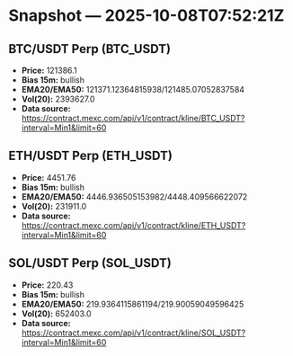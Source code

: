 # Snapshot — 2025-10-08T07:52:21Z

## BTC/USDT Perp (BTC_USDT)
- **Price:** 121386.1
- **Bias 15m:** bullish
- **EMA20/EMA50:** 121371.12364815938/121485.07052837584
- **Vol(20):** 2393627.0
- **Data source:** https://contract.mexc.com/api/v1/contract/kline/BTC_USDT?interval=Min1&limit=60

## ETH/USDT Perp (ETH_USDT)
- **Price:** 4451.76
- **Bias 15m:** bullish
- **EMA20/EMA50:** 4446.936505153982/4448.409566622072
- **Vol(20):** 231911.0
- **Data source:** https://contract.mexc.com/api/v1/contract/kline/ETH_USDT?interval=Min1&limit=60

## SOL/USDT Perp (SOL_USDT)
- **Price:** 220.43
- **Bias 15m:** bullish
- **EMA20/EMA50:** 219.9364115861194/219.90059049596425
- **Vol(20):** 652403.0
- **Data source:** https://contract.mexc.com/api/v1/contract/kline/SOL_USDT?interval=Min1&limit=60
